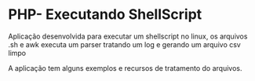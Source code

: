 # PHP- Executando ShellScript

Aplicação desenvolvida para executar um shellscript no linux, os arquivos .sh e awk executa um parser tratando um log e gerando um arquivo csv limpo

A aplicação tem alguns exemplos e recursos de tratamento do arquivos.
